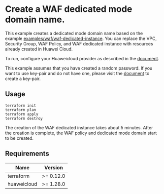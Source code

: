 # Create a WAF dedicated mode domain name.

This example creates a dedicated mode domain name based on the example 
[examples/waf/waf-dedicated-instance](https://github.com/huaweicloud/terraform-provider-huaweicloud/tree/master/examples/waf/waf-dedicated-instance).
You can replace the VPC, Security Group, WAF Policy, and WAF dedicated instance with resources already created in 
Huawei Cloud.


To run, configure your Huaweicloud provider as described in the
[document](https://registry.terraform.io/providers/huaweicloud/huaweicloud/latest/docs).

This example assumes that you have created a random password.
If you want to use key-pair and do not have one, please visit the
[document](https://registry.terraform.io/providers/huaweicloud/huaweicloud/latest/docs/resources/compute_keypair)
to create a key-pair.

## Usage

```
terraform init
terraform plan
terraform apply
terraform destroy
```

The creation of the WAF dedicated instance takes about 5 minutes. After the creation is complete, the WAF policy and 
dedicated mode domain start to be created.

## Requirements

| Name | Version |
| ---- | ---- |
| terraform | >= 0.12.0 |
| huaweicloud | >= 1.28.0 |